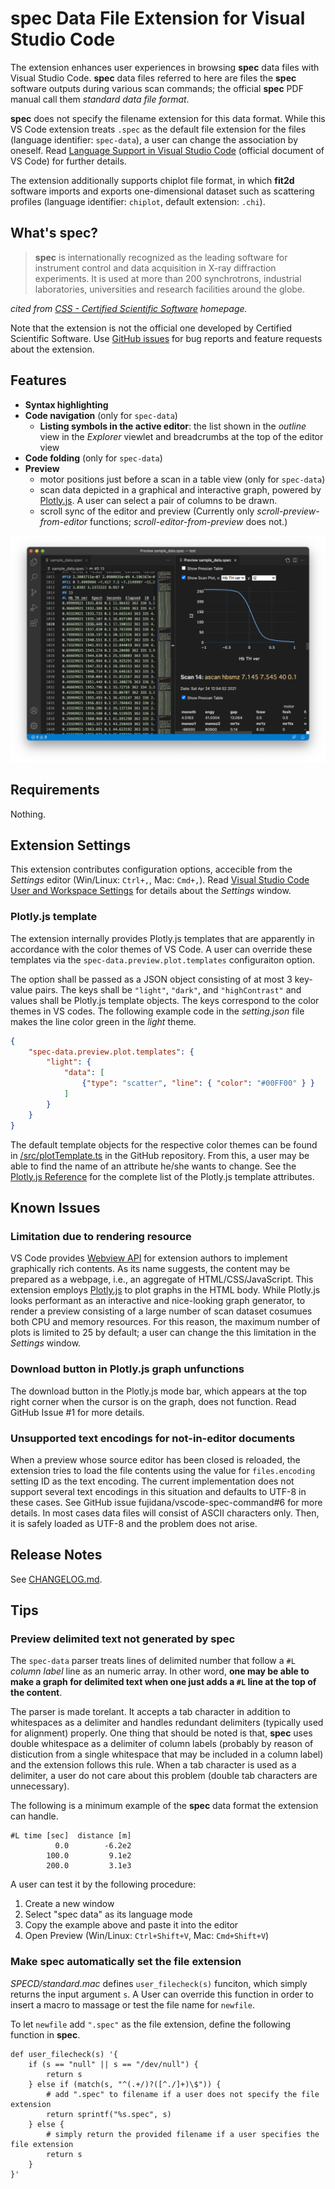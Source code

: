# __spec__ Data File Extension for Visual Studio Code

The extension enhances user experiences in browsing __spec__ data files with Visual Studio Code.
__spec__ data files referred to here are files the __spec__ software outputs during various scan commands; the official __spec__ PDF manual call them _standard data file format_.

__spec__ does not specify the filename extension for this data format.
While this VS Code extension treats `.spec` as the default file extension for the files (language identifier: `spec-data`), a user can change the association by oneself.
Read [Language Support in Visual Studio Code](https://code.visualstudio.com/docs/languages/overview) (official document of VS Code) for further details.

The extension additionally supports chiplot file format, in which __fit2d__ software imports and exports one-dimensional dataset such as scattering profiles (language identifier: `chiplot`, default extension: `.chi`).

## What's __spec__?

> __spec__ is internationally recognized as the leading software for instrument control and data acquisition in X-ray diffraction experiments.
> It is used at more than 200 synchrotrons, industrial laboratories, universities and research facilities around the globe.

_cited from [CSS - Certified Scientific Software](https://www.certif.com) homepage._

Note that the extension is not the official one developed by Certified Scientific Software.
Use [GitHub issues](https://github.com/fujidana/vscode-spec-data/issues) for bug reports and feature requests about the extension.

## Features

- __Syntax highlighting__
- __Code navigation__ (only for `spec-data`)
  - __Listing symbols in the active editor__: the list shown in the _outline_ view in the _Explorer_ viewlet and breadcrumbs at the top of the editor view
- __Code folding__ (only for `spec-data`)
- __Preview__
  - motor positions just before a scan in a table view (only for `spec-data`)
  - scan data depicted in a graphical and interactive graph, powered by [Plotly.js](https://plotly.com/javascript/). A user can select a pair of columns to be drawn.
  - scroll sync of the editor and preview (Currently only _scroll-preview-from-editor_ functions; _scroll-editor-from-preview_ does not.)

![screenshot](resources/screenshot.png)

## Requirements

Nothing.

## Extension Settings

This extension contributes configuration options, accecible from the _Settings_ editor (Win/Linux: `Ctrl+,`, Mac: `Cmd+,`).
Read [Visual Studio Code User and Workspace Settings](https://code.visualstudio.com/docs/getstarted/settings) for details about the _Settings_ window.

### Plotly.js template

The extension internally provides Plotly.js templates that are apparently in accordance with the color themes of VS Code.
A user can override these templates via the `spec-data.preview.plot.templates` configuraiton option.

The option shall be passed as a JSON object consisting of at most 3 key-value pairs.
The keys shall be `"light"`, `"dark"`, and `"highContrast"` and values shall be Plotly.js template objects.
The keys correspond to the color themes in VS codes.
The following example code in the _setting.json_ file makes the line color green in the _light_ theme.

```json
{
    "spec-data.preview.plot.templates": {
        "light": {
            "data": [
                {"type": "scatter", "line": { "color": "#00FF00" } }
            ]
        }
    }
}
```

The default template objects for the respective color themes can be found in [/src/plotTemplate.ts](https://github.com/fujidana/vscode-spec-data/blob/master/src/plotTemplate.ts) in the GitHub repository.
From this, a user may be able to find the name of an attribute he/she wants to change.
See the [Plotly.js Reference](https://plotly.com/javascript/reference/index/) for the complete list of the Plotly.js template attributes.

## Known Issues

### Limitation due to rendering resource

VS Code provides [Webview API](https://code.visualstudio.com/api/extension-guides/webview) for extension authors to implement graphically rich contents.
As its name suggests, the content may be prepared as a webpage, i.e., an aggregate of HTML/CSS/JavaScript.
This extension employs [Plotly.js](https://plotly.com/javascript/) to plot graphs in the HTML body.
While Plotly.js looks performant as an interactive and nice-looking graph generator, to render a preview consisting of a large number of scan dataset cosumues both CPU and memory resources.
For this reason, the maximum number of plots is limited to 25 by default; a user can change the this limitation in the _Settings_ window.

### Download button in Plotly.js graph unfunctions

The download button in the Plotly.js mode bar, which appears at the top right corner when the cursor is on the graph, does not function.
Read GitHub Issue #1 for more details.

### Unsupported text encodings for not-in-editor documents

When a preview whose source editor has been closed is reloaded, the extension tries to load the file contents using the value for `files.encoding` setting ID as the text encoding.
The current implementation does not support several text encodings in this situation and defaults to UTF-8 in these cases.
See GitHub issue fujidana/vscode-spec-command#6 for more details.
In most cases data files will consist of ASCII characters only.
Then, it is safely loaded as UTF-8 and the problem does not arise.

## Release Notes

See [CHANGELOG.md](CHANGELOG.md).

## Tips

### Preview delimited text not generated by __spec__

The `spec-data` parser treats lines of delimited number that follow a `#L` _column label_ line as an numeric array.
In other word, __one may be able to make a graph for delimited text when one just adds a `#L` line at the top of the content__.

The parser is made torelant.
It accepts a tab character in addition to whitespaces as a delimiter and handles redundant delimiters (typically used for alignment) properly.
One thing that should be noted is that, __spec__ uses double whitespace as a delimiter of column labels (probably by reason of disticution from a single whitespace that may be included in a column label) and the extension follows this rule.
When a tab character is used as a delimiter, a user do not care about this problem (double tab characters are unnecessary).

The following is a minimum example of the __spec__ data format the extension can handle.

```
#L time [sec]  distance [m]
          0.0        -6.2e2
        100.0         9.1e2
        200.0         3.1e3
```

A user can test it by the following procedure:

1. Create a new window
2. Select "spec data" as its language mode
3. Copy the example above and paste it into the editor
4. Open Preview (Win/Linux: `Ctrl+Shift+V`, Mac: `Cmd+Shift+V`)

### Make __spec__ automatically set the file extension

_SPECD/standard.mac_ defines `user_filecheck(s)` funciton, which simply returns the input argument `s`.
A User can override this function in order to insert a macro to massage or test the file name for `newfile`.

To let `newfile` add `".spec"` as the file extension, define the following function in __spec__.

```
def user_filecheck(s) '{
    if (s == "null" || s == "/dev/null") {
        return s
    } else if (match(s, "^(.+/)?([^./]+)\$")) {
        # add ".spec" to filename if a user does not specify the file extension
        return sprintf("%s.spec", s)
    } else {
        # simply return the provided filename if a user specifies the file extension
        return s
    }
}'
```
